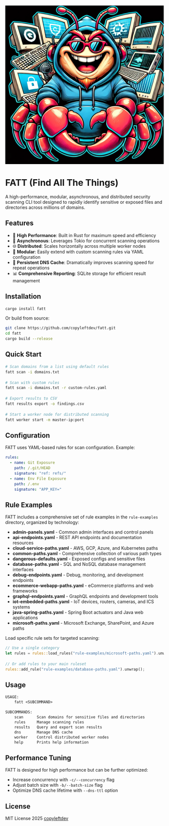 ![FATT Security Scanner](fatt.png)

# FATT (Find All The Things)

A high-performance, modular, asynchronous, and distributed security scanning CLI tool designed to rapidly identify sensitive or exposed files and directories across millions of domains.

## Features

- 🚀 **High Performance**: Built in Rust for maximum speed and efficiency
- 🔄 **Asynchronous**: Leverages Tokio for concurrent scanning operations
- 🌐 **Distributed**: Scales horizontally across multiple worker nodes
- 🧩 **Modular**: Easily extend with custom scanning rules via YAML configuration
- 💾 **Persistent DNS Cache**: Dramatically improves scanning speed for repeat operations
- 📊 **Comprehensive Reporting**: SQLite storage for efficient result management

## Installation

```bash
cargo install fatt
```

Or build from source:

```bash
git clone https://github.com/copyleftdev/fatt.git
cd fatt
cargo build --release
```

## Quick Start

```bash
# Scan domains from a list using default rules
fatt scan -i domains.txt

# Scan with custom rules
fatt scan -i domains.txt -r custom-rules.yaml

# Export results to CSV
fatt results export -o findings.csv

# Start a worker node for distributed scanning
fatt worker start -m master-ip:port
```

## Configuration

FATT uses YAML-based rules for scan configuration. Example:

```yaml
rules:
  - name: Git Exposure
    path: /.git/HEAD
    signature: "ref: refs/"
  - name: Env File Exposure
    path: /.env
    signature: "APP_KEY="
```

## Rule Examples

FATT includes a comprehensive set of rule examples in the `rule-examples` directory, organized by technology:

- **admin-panels.yaml** - Common admin interfaces and control panels
- **api-endpoints.yaml** - REST API endpoints and documentation resources
- **cloud-service-paths.yaml** - AWS, GCP, Azure, and Kubernetes paths
- **common-paths.yaml** - Comprehensive collection of various path types
- **dangerous-defaults.yaml** - Exposed configs and sensitive files
- **database-paths.yaml** - SQL and NoSQL database management interfaces
- **debug-endpoints.yaml** - Debug, monitoring, and development endpoints
- **ecommerce-webapp-paths.yaml** - eCommerce platforms and web frameworks
- **graphql-endpoints.yaml** - GraphQL endpoints and development tools
- **iot-embedded-paths.yaml** - IoT devices, routers, cameras, and ICS systems
- **java-spring-paths.yaml** - Spring Boot actuators and Java web applications
- **microsoft-paths.yaml** - Microsoft Exchange, SharePoint, and Azure paths

Load specific rule sets for targeted scanning:

```rust
// Use a single category
let rules = rules::load_rules("rule-examples/microsoft-paths.yaml").unwrap();

// Or add rules to your main ruleset
rules::add_rule("rule-examples/database-paths.yaml").unwrap();
```

## Usage

```
USAGE:
    fatt <SUBCOMMAND>

SUBCOMMANDS:
    scan      Scan domains for sensitive files and directories
    rules     Manage scanning rules
    results   Query and export scan results
    dns       Manage DNS cache
    worker    Control distributed worker nodes
    help      Prints help information
```

## Performance Tuning

FATT is designed for high performance but can be further optimized:

- Increase concurrency with `-c/--concurrency` flag
- Adjust batch size with `-b/--batch-size` flag
- Optimize DNS cache lifetime with `--dns-ttl` option

## License

MIT License 2025 [copyleftdev](https://github.com/copyleftdev)
